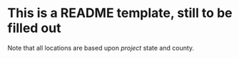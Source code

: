 # This is a README template, still to be filled out
Note that all locations are based upon *project* state and county.